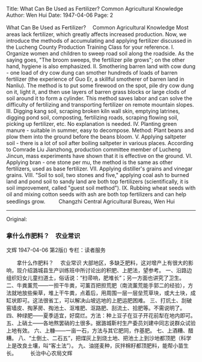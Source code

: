 Title: What Can Be Used as Fertilizer? Common Agricultural Knowledge
Author: Wen Hui
Date: 1947-04-06
Page: 2

What Can Be Used as Fertilizer?
  　Common Agricultural Knowledge
    Most areas lack fertilizer, which greatly affects increased production. Now, we introduce the methods of accumulating and applying fertilizer discussed in the Lucheng County Production Training Class for your reference.
    I. Organize women and children to sweep road soil along the roadside. As the saying goes, "The broom sweeps, the fertilizer pile grows"; on the other hand, hygiene is also emphasized.
    II. Smothering barren land with cow dung - one load of dry cow dung can smother hundreds of loads of barren fertilizer (the experience of Guo Er, a skillful smotherer of barren land in Nanliu). The method is to put some firewood on the spot, pile dry cow dung on it, light it, and then use layers of barren grass blocks or large clods of soil around it to form a cylinder. This method saves labor and can solve the difficulty of fertilizing and transporting fertilizer on remote mountain slopes.
    III. Digging kang soil, scraping broken kiln wall skin, emptying latrines, digging pond soil, composting, fertilizing roads, scraping flowing soil, picking up fertilizer, etc. No explanation is needed.
    IV. Planting green manure - suitable in summer, easy to decompose. Method: Plant beans and plow them into the ground before the beans bloom.
    V. Applying saltpeter soil - there is a lot of soil after boiling saltpeter in various places. According to Comrade Liu Jianzhong, production committee member of Lucheng Jincun, mass experiments have shown that it is effective on the ground.
    VI. Applying bran - one stone per mu, the method is the same as other fertilizers, used as base fertilizer.
    VII. Applying distiller's grains and vinegar grains.
    VIII. "Soil to soil, two stones and five," applying coal ash to burned land and pond soil to sandy land are both top fertilizers (scientifically, it is soil improvement, called "guest soil method").
    IX. Rubbing wheat seeds with oil and mixing cotton seeds with ash are both top fertilizers and can help seedlings grow.
　　  Changzhi Central Agricultural Bureau, Wen Hui



<hr /> 

Original: 


### 拿什么作肥料？　农业常识
文辉
1947-04-06
第2版()
专栏：读者服务

　　拿什么作肥料？
  　农业常识
    大部地区，多缺乏肥料，这对增产上有很大的影响，现介绍潞城县生产训练班中所讨论出的积肥、上肥法，望参考。
    一、沿路边组织妇女儿童扫道土，俗话说：“扫帚响，肥堆长”；另一方面也讲究了卫生。
    二、牛粪薰荒——一担干牛粪，可薰百把担荒肥（南流薰荒能手郭二的经验），方法就地放些柴草，堆上干牛粪，点着后，用周围一层一层垒荒草块，或大土块，成缸状即可。这法很省工，可以解决山坡远地的上肥运肥困难。
    三、打炕土、刮破窑墙皮、掏茅房、掏池土、沤堆肥、沤路肥、刮流土、拾肥等。不需说明了。
    四、种绿肥——夏季适宜，好腐烂。方法：种上豆子在豆子开花前犁在地内即可。
    五、上硝土——各地熬罢硝的土很多。据潞城靳村生产委员刘建中同志说群众试验上地有效。
    六、上糠——一亩一石，方法与其它肥同，作基肥。
    七、上酒糟、醋糟。
    八、“土倒土、二石五”，把煤灰上到烧土地、把池土上到沙地都顶肥（科学上是改良土壤，叫“客土法”）。
    九、油搓麦种，灰拌棉籽都顶肥料，能帮小苗生长。
　　  长治中心农局文辉
